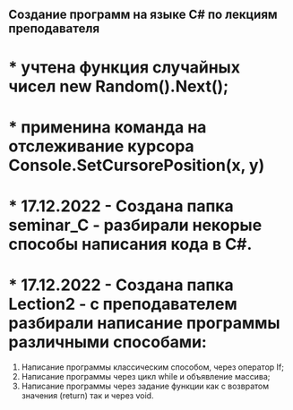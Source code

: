 ## Создание программ на языке C# по лекциям преподавателя
# * учтена функция случайных чисел new Random().Next();
# * применина команда на отслеживание курсора Console.SetCursorePosition(x, y)
# * 17.12.2022 - Создана папка seminar_C - разбирали некорые способы написания кода в C#.
# * 17.12.2022 - Создана папка Lection2 - с преподавателем разбирали написание программы различными способами:
1) Написание программы классическим способом, через оператор If;
2) Написание программы через цикл while и объявление массива;
3) Написание программы через задание функции как с возвратом значения (return) так и через void.